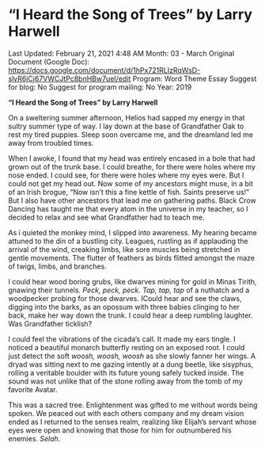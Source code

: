 # “I Heard the Song of Trees” by Larry Harwell

Last Updated: February 21, 2021 4:48 AM
Month: 03 - March
Original Document (Google Doc): https://docs.google.com/document/d/1hPx721RLIzRqWsD-slyR6jCj67VWCJtPc8bnHBw7ueI/edit
Program: Word Theme Essay
Suggest for blog: No
Suggest for program mailing: No
Year: 2019

**“I Heard the Song of Trees” by Larry Harwell**

On a sweltering summer afternoon, Helios had sapped my energy in that sultry summer type of way. I lay down at the base of Grandfather Oak to rest my tired puppies. Sleep soon overcame me, and the dreamland led me away from troubled times.

When I awoke, I found that my head was entirely encased in a bole that had grown out of the trunk base. I could breathe, for there were holes where my nose ended. I could see, for there were holes where my eyes were. But I could not get my head out. Now some of my ancestors might muse, in a bit of an Irish brogue, “Now isn’t this a fine kettle of fish. Saints preserve us!” But I also have other ancestors that lead me on gathering paths. Black Crow Dancing has taught me that every atom in the universe in my teacher, so I decided to relax and see what Grandfather had to teach me.

As i quieted the monkey mind, I slipped into awareness. My hearing became attuned to the din of a bustling city. Leagues, rustling as if applauding the arrival of the wind, creaking limbs, like sore muscles being stretched in gentle movements. The flutter of feathers as birds flitted amongst the maze of twigs, limbs, and branches.

I could hear wood boring grubs, like dwarves mining for gold in Minas Tirith, gnawing their tunnels. *Peck, peck, peck. Tap, tap, tap* of a nuthatch and a woodpecker probing for those dwarves. ICould hear and see the claws, digging into the barks, as an opossum with three babies clinging to her back, make her way down the trunk. I could hear a deep rumbling laughter. Was Grandfather ticklish?

I could feel the vibrations of the cicada’s call. It made my ears tingle. I noticed a beautiful monarch butterfly resting on an exposed root. I could just detect the soft *woosh, woosh, woosh* as she slowly fanner her wings. A dryad was sitting next to me gazing intently at a dung beetle, like sisyphus, rolling a veritable boulder with its future young safely tucked inside. The sound was not unlike that of the stone rolling away from the tomb of my favorite Avatar.

This was a sacred tree. Enlightenment was gifted to me without words being spoken. We peaced out with each others company and my dream vision ended as I returned to the senses realm, realizing like Elijah’s servant whose eyes were open and knowing that those for him for outnumbered his enemies. *Selah*.